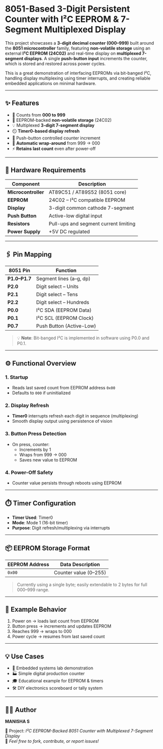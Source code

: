 #  8051-Based 3-Digit Persistent Counter with I²C EEPROM & 7-Segment Multiplexed Display

This project showcases a **3-digit decimal counter (000–999)** built around the **8051 microcontroller** family, featuring **non-volatile storage** using an external **I²C EEPROM (24C02)** and real-time display on **multiplexed 7-segment displays**. A single **push-button input** increments the counter, which is stored and restored across power cycles.

This is a great demonstration of interfacing EEPROMs via bit-banged I²C, handling display multiplexing using timer interrupts, and creating reliable embedded applications on minimal hardware.

---

## ✨ Features

- 🔢 Counts from **000 to 999**
- 💾 EEPROM-backed **non-volatile storage** (24C02)
- 💡 Multiplexed **3-digit 7-segment display**
- ⏲️ **Timer0-based display refresh**
- 🔘 Push-button controlled counter increment
- 🔄 **Automatic wrap-around** from 999 → 000
- ⚡ **Retains last count** even after power-off

---

## 🧰 Hardware Requirements

| Component         | Description                               |
|------------------|-------------------------------------------|
| **Microcontroller**  | AT89C51 / AT89S52 (8051 core)         |
| **EEPROM**            | 24C02 – I²C compatible EEPROM          |
| **Display**           | 3-digit common cathode 7-segment       |
| **Push Button**       | Active-low digital input               |
| **Resistors**         | Pull-ups and segment current limiting  |
| **Power Supply**      | +5V DC regulated                       |

---

## 🖇️ Pin Mapping

| 8051 Pin | Function                      
|---------------|--------------------------|
| **P1.0–P1.7** | Segment lines (a–g, dp)  |
| **P2.0**      | Digit select – Units     |
| **P2.1**      | Digit select – Tens      |
| **P2.2**      | Digit select – Hundreds  |
| **P0.0**      | I²C SDA (EEPROM Data)    |
| **P0.1**      | I²C SCL (EEPROM Clock)   |
| **P0.7**      | Push Button (Active-Low) |

> 💡 **Note**: Bit-banged I²C is implemented in software using P0.0 and P0.1.

---

## ⚙️ Functional Overview

### 1. **Startup**
- Reads last saved count from EEPROM address `0x00`
- Defaults to `000` if uninitialized

### 2. **Display Refresh**
- **Timer0** interrupts refresh each digit in sequence (multiplexing)
- Smooth display output using persistence of vision

### 3. **Button Press Detection**
- On press, counter:
  - Increments by 1
  - Wraps from 999 → 000
  - Saves new value to EEPROM

### 4. **Power-Off Safety**
- Counter value persists through reboots using EEPROM

---

## ⏱️ Timer Configuration

- **Timer Used**: Timer0  
- **Mode**: Mode 1 (16-bit timer)  
- **Purpose**: Digit refresh/multiplexing via interrupts

---

## 📦 EEPROM Storage Format

| EEPROM Address | Data Description       |
|----------------|------------------------|
| `0x00`         | Counter value (0–255)  |

> Currently using a single byte; easily extendable to 2 bytes for full 000–999 range.

---

## 🧪 Example Behavior

1. Power on → loads last count from EEPROM
2. Button press → increments and updates EEPROM
3. Reaches 999 → wraps to 000
4. Power cycle → resumes from last saved count

---

## 💡 Use Cases

- 🧪 Embedded systems lab demonstration
- 🏭 Simple digital production counter
- 🎓 Educational example for EEPROM & timers
- 🛠️ DIY electronics scoreboard or tally system

---

## 👨‍💻 Author

**MANISHA S**  


📁 Project: *I²C EEPROM-Backed 8051 Counter with Multiplexed 7-Segment Display*  
🔗 *Feel free to fork, contribute, or report issues!*

